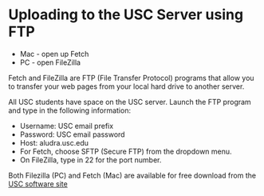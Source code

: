 Uploading to the USC Server using FTP
=====================================

* Mac - open up Fetch
* PC - open FileZilla

Fetch and FileZilla are FTP (File Transfer Protocol) programs that allow you to transfer your web pages from your local hard drive to another server.

All USC students have space on the USC server. Launch the FTP program
and type in the following information:

-   Username: USC email prefix
-   Password: USC email password
-   Host: aludra.usc.edu
-   For Fetch, choose SFTP (Secure FTP) from the dropdown
    menu. 
-   On FileZilla, type in 22 for the port number.

Both Filezilla (PC) and Fetch (Mac) are available for free download from the [USC software site](http://www.usc.edu/its/software/)
